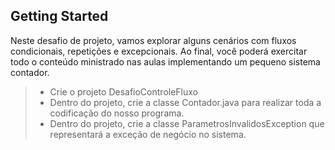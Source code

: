 ## Getting Started

Neste desafio de projeto, vamos explorar alguns cenários com fluxos condicionais, repetições e excepcionais. Ao final, você poderá exercitar todo o conteúdo ministrado nas aulas implementando um pequeno sistema contador.

> * Crie o projeto DesafioControleFluxo
> * Dentro do projeto, crie a classe Contador.java para realizar toda a codificação do nosso programa.
> * Dentro do projeto, crie a classe ParametrosInvalidosException que representará a exceção de negócio no sistema.

